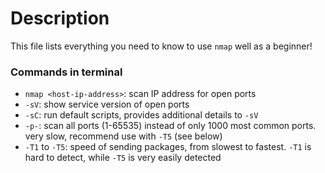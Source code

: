 # Description
This file lists everything you need to know to use ```nmap``` well as a beginner!

### Commands in terminal
- ```nmap <host-ip-address>```: scan IP address for open ports
- ```-sV```: show service version of open ports
- ```-sC```: run default scripts, provides additional details to ```-sV```
- ```-p-```: scan all ports (1-65535) instead of only 1000 most common ports. very slow, recommend use with ```-T5``` (see below)
- ```-T1``` to ```-T5```: speed of sending packages, from slowest to fastest. ```-T1``` is hard to detect, while ```-T5``` is very easily detected
